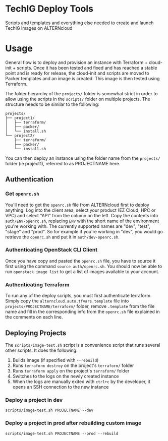 # TechIG Deploy Tools
Scripts and templates and everything else needed to create and launch TechIG images on ALTERNcloud

# Usage
General flow is to deploy and provision an instance with Terraform + cloud-init + scripts.  Once it has been tested and fixed and has reached a stable point and is ready for release, the cloud-init and scripts are moved to Packer templates and an image is created.  This image is then tested using Terraform.

The folder hierarchy of the `projects/` folder is somewhat strict in order to allow using the scripts in the `scripts/` folder on multiple projects.  The structure needs to be similar to the following:

```
projects/
├── project1/
│   ├── terraform/
│   ├── packer/
│   └── install.sh
└── project2/
    ├── terraform/
    ├── packer/
    └── install.sh
```

You can then deploy an instance using the folder name from the `projects/` folder (ie project1), referred to as PROJECTNAME here.

## Authentication
### Get `openrc.sh`
You'll need to get the `openrc.sh` file from ALTERNcloud first to deploy anything.  Log into the client area, select your product (EZ Cloud, HPC or VPC) and select "API" from the column on the left.  Copy the contents into `auth/ENV-openrc.sh`, replacing `ENV` with the short name of the environment you're working with.  The currently supported names are "dev", "test", "stage" and "prod".  So for example if you're working in "dev", you would go retrieve the `openrc.sh` and put it in `auth/dev-openrc.sh`.

### Authenticating OpenStack CLI Client
Once you have copy and pasted the `openrc.sh` file, you have to source it first using the command `source auth/openrc.sh`.  You should now be able to run `openstack image list` to get a list of images available to your account.

### Authenticating Terraform
To run any of the deploy scripts, you must first authenticate terraform. Simply copy the `alterncloud.auto.tfvars.template` file into `projects/PROJECTNAME/terraform/` folder, remove `.template` from the file name and fill in the corresponding info from the `openrc.sh` file explained in the comments on each line.

## Deploying Projects
The `scripts/image-test.sh` script is a convenience script that runs several other scripts.  It does the following:
1. Builds image (if specified with `--rebuild`)
2. Runs `terraform destroy` on the project's `terraform/` folder
3. Runs `terraform apply` on the project's `terraform/` folder
4. Switches to the logs on the newly created instance
5. When the logs are manually exited with `ctrl+c` by the developer, it opens an SSH connection to the new instance

### Deploy a project in dev
`scripts/image-test.sh PROJECTNAME --dev`

### Deploy a project in prod after rebuilding custom image
`scripts/image-test.sh PROJECTNAME --prod --rebuild`
